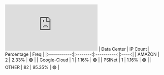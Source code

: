 ![Diagramm](https://github.com/obajay/StateSync-snapshots/blob/main/Projects/Ojo/1/README.md)
| Data Center | IP Count | Percentage | Freq |
|:------------:|:--------:|:-----------:|:-----:|
| AMAZON | 2 | 2.33% | 🟢 |
| Google-Cloud | 1 | 1.16% | 🟢 |
| PSINet | 1 | 1.16% | 🟢 |
| OTHER | 82 | 95.35% | 🟢 |